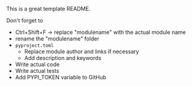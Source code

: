 This is a great template README.

Don't forget to

- Ctrl+Shift+F -> replace "modulename" with the actual module name
- rename the "modulename" folder
- `pyproject.toml`
    - Replace module author and links if necessary
    - Add description and keywords
- Write actual code
- Write actual tests
- Add PYPI_TOKEN variable to GitHub